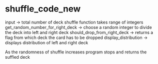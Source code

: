 # shuffle_code_new
input -> total number of deck
shuffle function takes range of integers
get_random_number_for_right_deck -> choose a random integer to divide the deck into left and right deck
should_drop_from_right_deck -> returns a flag from which deck the card has to be dropped
display_distribution -> displays distribution of left and right deck

As the randomness of shuffle increases program stops and returns the suffled deck
